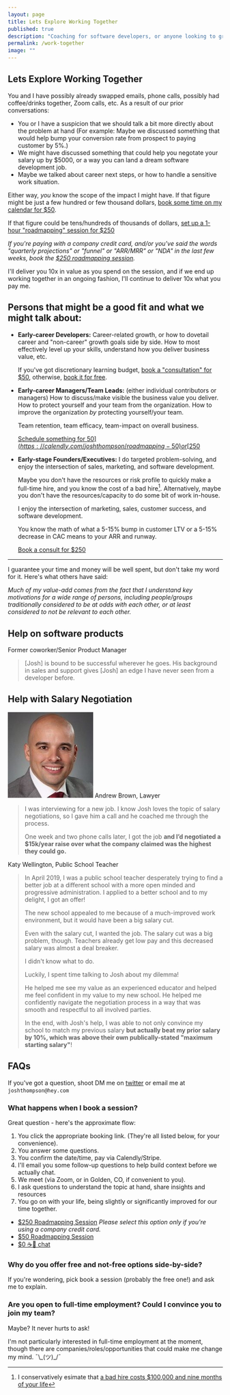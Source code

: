 ```yaml
---
layout: page
title: Lets Explore Working Together
published: true
description: "Coaching for software developers, or anyone looking to grow (in) their career and/or job. With my help, people make more money, or save a lot of time, or both."
permalink: /work-together
image: ""
---
```


## Lets Explore Working Together

You and I have possibly already swapped emails, phone calls, possibly had coffee/drinks together, Zoom calls, etc. As a result of our prior conversations:

- You or I have a suspicion that we should talk a bit more directly about the problem at hand (For example: Maybe we discussed something that would help bump your conversion rate from prospect to paying customer by 5%.)
- We might have discussed something that could help you negotate your salary up by $5000, or a way you can land a dream software development job. 
- Maybe we talked about career next steps, or how to handle a sensitive work situation. 

Either way, _you_ know the scope of the impact I might have. If that figure might be just a few hundred or few thousand dollars, [book some time on my calendar for $50](https://calendly.com/joshthompson/roadmapping-50). 

If that figure could be tens/hundreds of thousands of dollars, [set up a 1-hour "roadmapping" session for $250](https://calendly.com/joshthompson/roadmapping)

_If you're paying with a company credit card, and/or you've said the words "quarterly projections" or "funnel" or "ARR/MRR" or "NDA" in the last few weeks, book the [$250 roadmapping session](https://calendly.com/joshthompson/roadmapping)._

I'll deliver you 10x in value as you spend on the session, and if we end up working together in an ongoing fashion, I'll continue to deliver 10x what you pay me. 

## Persons that might be a good fit and what we might talk about:

- **Early-career Developers:** Career-related growth, or how to dovetail career and "non-career" growth goals side by side. How to most effectively level up your skills, understand how you deliver business value, etc. 

  If you've got discretionary learning budget, [book a "consultation" for $50](https://calendly.com/joshthompson/roadmapping-50), otherwise, [book it for free](https://calendly.com/joshthompson/coffee).
- **Early-career Managers/Team Leads:** (either individual contributors or managers) 
  How to discuss/make visible the business value you deliver. How to protect yourself and your team from the organization. How to improve the organization _by_ protecting yourself/your team. 
  
  Team retention, team efficacy, team-impact on overall business. 
  
  [Schedule something for $50](https://calendly.com/joshthompson/roadmapping-50) or [$250](https://calendly.com/joshthompson/roadmapping)
- **Early-stage Founders/Executives:** I do targeted problem-solving, and enjoy the intersection of sales, marketing, and software development. 

  Maybe you don't have the resources or risk profile to quickly make a full-time hire, and you know the cost of a bad hire[^bad-hires-are-expensive]. Alternatively, maybe you don't have the resources/capacity to do some bit of work in-house. 

  I enjoy the intersection of marketing, sales, customer success, and software development. 
  
  You know the math of what a 5-15% bump in customer LTV or a 5-15% decrease in CAC means to your ARR and runway. 
  
  [Book a consult for $250](https://calendly.com/joshthompson/roadmapping)
  


-------------------------------

I guarantee your time and money will be well spent, but don't take my word for it. Here's what others have said:

_Much of my value-add comes from the fact that I understand key motivations for a wide range of persons, including people/groups traditionally considered to be at odds with each other, or at least considered to not be relevant to each other._

## Help on software products

<div class="testamonial" markdown='1'>

<span>Former coworker/Senior Product Manager</span>

> [Josh] is bound to be successful wherever he goes. His background in sales and support gives [Josh] an edge I have never seen from a developer before.

</div>

## Help with Salary Negotiation

<div class="testamonial" markdown='1'>

![andrew brown](/images_2020/andrew-brown.jpg "Andrew Brown")
<span>Andrew Brown, Lawyer</span>

> I was interviewing for a new job. I know Josh loves the topic of salary negotiations, so I gave him a call and he coached me through the process. 
>
> One week and two phone calls later, I got the job **and I’d negotiated a $15k/year raise over what the company claimed was the highest they could go.**
</div>

<div class="testamonial" markdown='1'>

<span>Katy Wellington, Public School Teacher</span>

> In April 2019, I was a public school teacher desperately trying to find a better job at a different school with a more open minded and progressive administration. I applied to a better school and to my delight, I got an offer! 
>
> The new school appealed to me because of a much-improved work environment, but it would have been a big salary cut.
> 
> Even with the salary cut, I wanted the job. The salary cut was a big problem, though. Teachers already get low pay and this decreased salary was almost a deal breaker.
> 
> I didn't know what to do. 
> 
> Luckily, I spent time talking to Josh about my dilemma! 
> 
> He helped me see my value as an experienced educator and helped me feel confident in my value to my new school. He helped me confidently navigate the negotiation process in a way that was smooth and respectful to all involved parties. 
>
> In the end, with Josh's help, I was able to not only convince my school to match my previous salary **but actually beat my prior salary by 10%, which was above their own publically-stated "maximum starting salary"**!

</div>




## FAQs

If you've got a question, shoot DM me on [twitter](https://twitter.com/josh_works) or email me at `joshthompson@hey.com`

### What happens when I book a session?

Great question - here's the approximate flow:

1. You click the appropriate booking link. (They're all listed below, for your convenience).
1. You answer some questions.
1. You confirm the date/time, pay via Calendly/Stripe.
1. I'll email you some follow-up questions to help build context before we actually chat.
1. We meet (via Zoom, or in Golden, CO, if convenient to you).
1. I ask questions to understand the topic at hand, share insights and resources
1. You go on with your life, being slightly or significantly improved for our time together.

- [$250 Roadmapping Session](https://calendly.com/joshthompson/roadmapping) _Please select this option only if you're using a company credit card._
- [$50 Roadmapping Session](https://calendly.com/joshthompson/roadmapping-50) 
- [$0 ☕️🍺 chat](https://calendly.com/joshthompson/coffee)

### Why do you offer free and not-free options side-by-side?

If you're wondering, pick book a session (probably the free one!) and ask me to explain.

### Are you open to full-time employment? Could I convince you to join my team?

Maybe? It never hurts to ask! 

I'm not particularly interested in full-time employment at the moment, though there are companies/roles/opportunities that could make me change my mind. ¯\\\_(ツ)\_/¯ 


[^bad-hires-are-expensive]: I conservatively esimate that [a bad hire costs $100,000 and nine months of your life](https://josh.works/how-to-write-a-letter-of-recommendation-for-yourself#how-much-does-a-bad-hire-cost)
